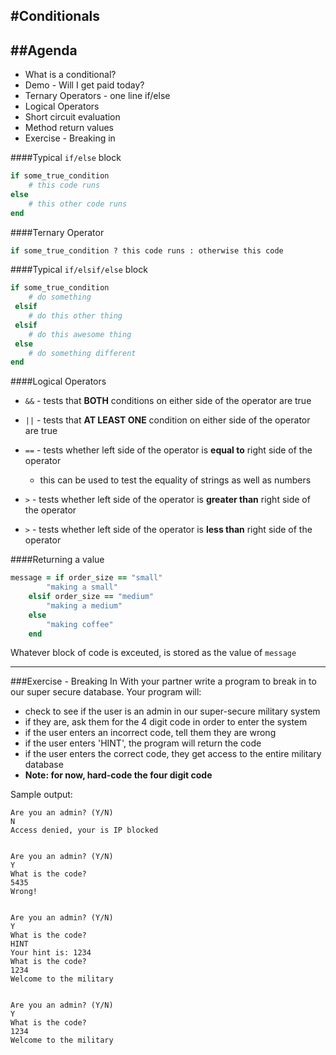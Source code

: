 #Conditionals
---

##Agenda
---
* What is a conditional?
* Demo - Will I get paid today?
* Ternary Operators - one line if/else
* Logical Operators 
* Short circuit evaluation
* Method return values
* Exercise - Breaking in

####Typical `if/else` block

```ruby
if some_true_condition
    # this code runs
else
    # this other code runs
end
```
####Ternary Operator

```ruby
if some_true_condition ? this code runs : otherwise this code
```

####Typical `if/elsif/else` block

```ruby
if some_true_condition
    # do something
 elsif
    # do this other thing
 elsif
    # do this awesome thing
 else
    # do something different
end
```

####Logical Operators

* `&&` - tests that **BOTH** conditions on either side of the operator are true

* `||` - tests that **AT LEAST ONE** condition on either side of the operator are true

* `==` - tests whether left side of the operator is **equal to** right side of the operator
	* this can be used to test the equality of strings as well as numbers

* `>` - tests whether left side of the operator is **greater than** right side of the operator

* `>` - tests whether left side of the operator is **less than** right side of the operator


####Returning a value

```ruby
message = if order_size == "small"
        "making a small"
    elsif order_size == "medium"
        "making a medium"
    else
        "making coffee"
    end
```
Whatever block of code is exceuted, is stored as the value of `message`

---

###Exercise - Breaking In
With your partner write a program to break in to our super secure database. Your program will:

* check to see if the user is an admin in our super-secure military system
* if they are, ask them for the 4 digit code in order to enter the system
* if the user enters an incorrect code, tell them they are wrong
* if the user enters 'HINT', the program will return the code
* if the user enters the correct code, they get access to the entire military database
* **Note: for now, hard-code the four digit code**
  

Sample output:
 
```
Are you an admin? (Y/N)
N
Access denied, your is IP blocked


Are you an admin? (Y/N)
Y
What is the code?
5435
Wrong!


Are you an admin? (Y/N)
Y
What is the code?
HINT
Your hint is: 1234
What is the code?
1234
Welcome to the military


Are you an admin? (Y/N)
Y
What is the code?
1234
Welcome to the military

```



